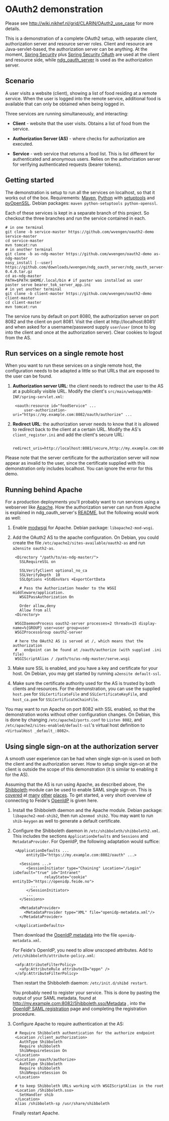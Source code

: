 OAuth2 demonstration
====================

Please see http://wiki.nikhef.nl/grid/CLARIN/OAuth2_use_case for more details.

This is a demonstration of a complete OAuth2 setup, with separate client,
authorization server and resource server roles. Client and resource are
Java-servlet-based, the authorization server can be anything. At the moment,
[Spring Security] plus [Spring Security OAuth] are used at the client and
resource side, while [ndg_oauth_server] is used as the authorization server.


Scenario
--------

A user visits a website (client), showing a list of food residing at a remote
service.  When the user is logged into the remote service, additional food is
available that can only be obtained when being logged in.

Three services are running simultaneously, and interacting:

* __Client__ -
  website that the user visits. Obtains a list of food from the service.

* __Authorization Server (AS)__ -
  where checks for authorization are executed.

* __Service__ -
  web service that returns a food list. This is list different for
  authenticated and anonymous users. Relies on the authorization server for
  verifying authenticated requests (bearer tokens).


Getting started
---------------

The demonstration is setup to run all the services on localhost, so that it
works out of the box. Requirements: [Maven], [Python] with [setuptools]
and [pyOpenSSL]. Debian packages: `maven python-setuptools python-openssl`.

Each of these services is kept in a separate branch of this project. So
checkout the three branches and run the service contained in each. 

```shell
# in one terminal
git clone -b service-master https://github.com/wvengen/oauth2-demo service-master
cd service-master
mvn tomcat:run
# in another terminal
git clone -b as-ndg-master https://github.com/wvengen/oauth2-demo as-ndg-master
easy_install [--user] https://github.com/downloads/wvengen/ndg_oauth_server/ndg_oauth_server-0.4.0.tar.gz
cd as-ndg-master
PATH=$PATH:$HOME/.local/bin # if paster was installed as user
paster serve bearer_tok_server_app.ini
# in yet another terminal
git clone -b client-master https://github.com/wvengen/oauth2-demo client-master
cd client-master
mvn tomcat:run
```

The service runs by default on port 8080, the authorization server on port 8082
and the client on port 8081. Visit the client at http://localhost:8081/ and
when asked for a username/password supply `user`/`user` (once to log into the
client and once at the authorization server).
Clear cookies to logout from the AS.


Run services on a single remote host
------------------------------------

When you want to run these services on a single remote host, the configuration
needs to be adapted a little so that URLs that are exposed to the user can be
found.

1. __Authorization server URL__: the client needs to redirect the user to the
   AS at a publically visible URL. Modify the client's
   `src/main/webapp/WEB-INF/spring-servlet.xml`:

        <oauth:resource id="foodService" ...
            user-authorization-uri="https://my.example.com:8082/oauth/authorize" ...

2. __Redirect URL__: the authorization server needs to know that it is allowed
   to redirect back to the client at a certain URL. Modify the AS's
   `client_register.ini` and add the client's secure URL:

        redirect_uris=http://localhost:8081/secure,http://my.example.com:8081/secure

Please note that the server certificate for the authorization server will now
appear as invalid to the user, since the certificate supplied with this
demonstration only includes localhost. You can ignore the error for this demo.


Running behind Apache
---------------------

For a production deployments you'll probably want to run services using a
webserver like [Apache].
How the authorization server can run from Apache is explained in ndg_oauth_server's
[README](http://ndg-security.ceda.ac.uk/browser/trunk/ndg_oauth/README.txt#L266),
but the following would work as well:

1. Enable [modwsgi] for Apache. Debian package: `libapache2-mod-wsgi`.

2. Add the OAuth2 AS to the apache configuration. On Debian, you could create
   the file `/etc/apache2/sites-available/oauth2-as` and run `a2ensite oauth2-as`.

        <Directory "/path/to/as-ndg-master/">
          SSLRequireSSL on

          SSLVerifyClient optional_no_ca
          SSLVerifyDepth  10
          SSLOptions +StdEnvVars +ExportCertData

          # Pass the Authorization header to the WSGI middleware/application.
          WSGIPassAuthorization On

          Order allow,deny
          Allow from all
        <Directory>

        WSGIDaemonProcess oauth2-server processes=2 threads=15 display-name=%{GROUP} user=user group=user
        WSGIProcessGroup oauth2-server

        # here the OAuth2 AS is served at /, which means that the authorization
        #   endpoint can be found at /oauth/authorize (with supplied .ini file)
        WSGIScriptAlias / /path/to/as-ndg-master/serve.wsgi

3. Make sure SSL is enabled, and you have a key and certificate for your host.
   On Debian, you may get started by running `a2ensite default-ssl`.

4. Make sure the certificate authority used for the AS is trusted by both
   clients and resources. For the demonstration, you can use the supplied
   `host.pem` for `SSLCertificateFile` and `SSLCertificateKeyFile`, and
   `host_ca.pem` for `SSLCertificateChainFile`.

You may want to run Apache on port 8082 with SSL enabled, so that the
demonstration works without other configuration changes. On Debian, this is
done by changing `/etc/apache2/ports.conf` to `Listen 8082`, and
`/etc/apache2/sites-enabled/default-ssl`'s virtual host definition to
`<VirtualHost _default_:8082>`.


Using single sign-on at the authorization server
------------------------------------------------

A smooth user experience can be had when single sign-on is used on both the
client and the authorization server. How to setup single sign-on at the client
is outside the scope of this demonstration (it is similar to enabling it for
the AS).

Assuming that the AS is run using Apache, as described above, the [Shibboleth]
module can be used to enable SAML single sign-on. This is
[covered](https://wiki.shibboleth.net/confluence/display/SHIB2/NativeSPApacheConfig) at
[many](http://www.edugate.ie/Support/Technical%20Resources/Installation%20Guides/Service%20Provider%20Guides/shibboleth-2-service-provi-0)
[other](https://itservices.stanford.edu/service/shibboleth/sp)
[places](http://www.switch.ch/aai/support/serviceproviders/sp-access-rules.html).
To get started, a very short overview of connecting to Feide's [OpenIdP] is
given here.

1. Install the Shibboleth daemon and the Apache module.
   Debian package: `libapache2-mod-shib2`, then run `a2enmod shib2`.
   You may want to run `shib-keygen` as well to generate a default certificate.

2. Configure the Shibboleth daemon in `/etc/shibboleth/shibboleth2.xml`.
   This includes the sections `ApplicationDefaults` and `Sessions` and
   `MetadataProvider`. For OpenIdP, the following adaptation would suffice:

        <ApplicationDefaults ...
             entityID="https://my.example.com:8082/oauth" ...>

          <Sessions ...>
             <SessionInitiator type="Chaining" Location="/Login" isDefault="true" id="Intranet"
                     relayState="cookie" entityID="https://openidp.feide.no">
               ...
             </SessionInitiator>
             ...
          </Sessions>

          <MetadataProvider>
            <MetadataProvider type="XML" file="openidp-metadata.xml"/>
          </MetadataProvider>

        </ApplicationDefaults>

   Then download the [OpenIdP metadata](https://openidp.feide.no/simplesaml/saml2/idp/metadata.php)
   into the file `openidp-metadata.xml`.

   For Feide's OpenIdP, you need to allow unscoped attributes. Add to
   `/etc/shibboleth/attribute-policy.xml`:

        <afp:AttributeFilterPolicy>
          <afp:AttributeRule attributeID="eppn" />
        </afp:AttributeFilterPolicy>

   Then restart the Shibboleth daemon: `/etc/init.d/shibd restart`.

   You probably need to register your service. This is done by pasting the
   output of your SAML metadata, found at
   http://my.example.com:8082/Shibboleth.sso/Metadata , into the 
   [OpenIdP SAML registration](https://openidp.feide.no/simplesaml/module.php/metaedit/xmlimport.php)
   page and completing the registration procedure.

3. Configure Apache to require authentication at the AS:

        # Require Shibboleth authentication for the authorize endpoint
        <Location /client_authorization>
          AuthType Shibboleth
          Require shibboleth
          ShibRequireSession On
        </Location>
        <Location /oauth/authorize>
          AuthType Shibboleth
          Require shibboleth
          ShibRequireSession On
        </Location>

        # to keep Shibboleth URLs working with WSGIScriptAlias in the root
        <Location /Shibboleth.sso>
          SetHandler shib
        </Location>
        Alias /shibboleth-sp /usr/share/shibboleth

   Finally restart Apache.



[Spring Security]: http://static.springsource.org/spring-security/
[Spring Security OAuth]: https://github.com/SpringSource/spring-security-oauth
[ndg_oauth_server]: https://github.com/wvengen/ndg_oauth_server
[NDG ndg_oauth_server]: http://ndg-security.ceda.ac.uk/browser/trunk/ndg_oauth
[Maven]: http://maven.apache.org/
[Python]: http://www.python.org/
[setuptools]: http://pypi.python.org/pypi/setuptools
[pyOpenSSL]: http://pypi.python.org/pypi/pyOpenSSL
[Apache]: http://httpd.apache.org/
[Shibboleth]: http://shibboleth.net/
[modwsgi]: https://code.google.com/p/modwsgi/
[OpenIdP]: https://openidp.feide.no/
